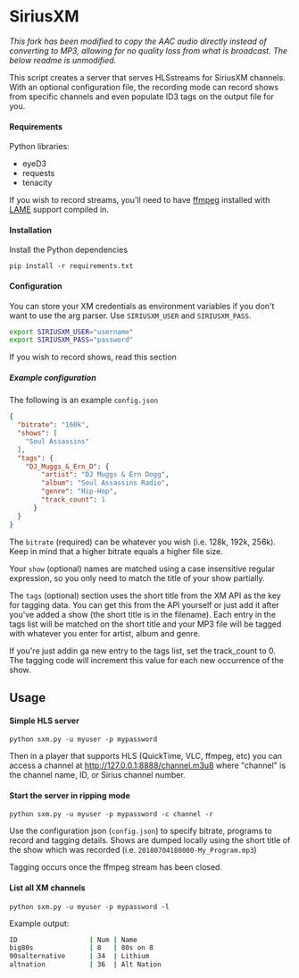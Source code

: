 # SiriusXM

*This fork has been modified to copy the AAC audio directly instead of converting to MP3,
allowing for no quality loss from what is broadcast. The below readme is unmodified.*

This script creates a server that serves HLSstreams for SiriusXM channels.
With an optional configuration file, the recording mode can record shows from
specific channels and even populate ID3 tags on the output file for you.

#### Requirements
Python libraries:
* eyeD3
* requests 
* tenacity

If you wish to record streams, you'll need to have [ffmpeg](https://www.ffmpeg.org/)
installed with [LAME](https://sourceforge.net/projects/lame/) support compiled in.

#### Installation
Install the Python dependencies

`pip install -r requirements.txt`


#### Configuration

You can store your XM credentials as environment variables if you don't want
to use the arg parser. Use `SIRIUSXM_USER` and `SIRIUSXM_PASS`.

```bash
export SIRIUSXM_USER="username"
export SIRIUSXM_PASS="password"
```

If you wish to record shows, read this section
##### Example configuration

The following is an example `config.json`
```json
{
  "bitrate": "160k",
  "shows": [
    "Soul Assassins"
  ],
  "tags": {
    "DJ_Muggs_&_Ern_D": {
        "artist": "DJ Muggs & Ern Dogg",
        "album": "Soul Assassins Radio",
        "genre": "Hip-Hop",
        "track_count": 1
      }
  }
}
```
The `bitrate` (required) can be whatever you wish (i.e. 128k, 192k, 256k). Keep in mind
that a higher bitrate equals a higher file size.

Your `show` (optional) names are matched using a case insensitive regular expression, so you only need to
match the title of your show partially. 

The `tags` (optional) section uses the short title
from the XM API as the key for tagging data. You can get this from the API 
yourself or just add it after you've added a show (the short title is in the
filename). Each entry in the tags list will be matched on the short
title and your MP3 file will be tagged with whatever you enter for
artist, album and genre.

If you're just addin ga new entry to the tags list, set the track_count
to 0. The tagging code will increment this value for each new occurrence
of the show.


## Usage
#### Simple HLS server
`python sxm.py -u myuser -p mypassword`

Then in a player that supports HLS (QuickTime, VLC, ffmpeg, etc) you can
access a channel at http://127.0.0.1:8888/channel.m3u8 where "channel" is
the channel name, ID, or Sirius channel number.

#### Start the server in ripping mode
`python sxm.py -u myuser -p mypassword -c channel -r`

Use the configuration json (`config.json`) to specify bitrate, programs
to record and tagging details. Shows are dumped locally using the short title
of the show which was recorded (i.e. `20180704180000-My_Program.mp3`)

Tagging occurs once the ffmpeg stream has been closed.


#### List all XM channels
`python sxm.py -u myuser -p mypassword -l`

Example output:

```bash
ID                  | Num | Name
big80s              | 8   | 80s on 8
90salternative      | 34  | Lithium
altnation           | 36  | Alt Nation
```
